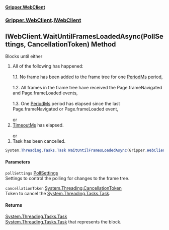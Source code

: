#### [Gripper.WebClient](index 'index')
### [Gripper.WebClient](Gripper_WebClient 'Gripper.WebClient').[IWebClient](Gripper_WebClient_IWebClient 'Gripper.WebClient.IWebClient')
## IWebClient.WaitUntilFramesLoadedAsync(PollSettings, CancellationToken) Method
Blocks until either<br/>  
1. All of the following has happened:<br/>  
1.1. No frame has been added to the frame tree for one [PeriodMs](Gripper_WebClient_PollSettings_PeriodMs 'Gripper.WebClient.PollSettings.PeriodMs') period,<br/>  
1.2. All frames in the frame tree have received the Page.frameNavigated and Page.frameLoaded events,<br/>  
1.3. One [PeriodMs](Gripper_WebClient_PollSettings_PeriodMs 'Gripper.WebClient.PollSettings.PeriodMs') period has elapsed since the last Page.frameNavigated or Page.frameLoaded event,<br/>  
or<br/>  
2. [TimeoutMs](Gripper_WebClient_PollSettings_TimeoutMs 'Gripper.WebClient.PollSettings.TimeoutMs') has elapsed.<br/>  
or<br/>  
3. Task has been cancelled.<br/>
```csharp
System.Threading.Tasks.Task WaitUntilFramesLoadedAsync(Gripper.WebClient.PollSettings pollSettings, System.Threading.CancellationToken cancellationToken);
```
#### Parameters
<a name='Gripper_WebClient_IWebClient_WaitUntilFramesLoadedAsync(Gripper_WebClient_PollSettings_System_Threading_CancellationToken)_pollSettings'></a>
`pollSettings` [PollSettings](Gripper_WebClient_PollSettings 'Gripper.WebClient.PollSettings')  
Settings to control the polling for changes to the frame tree.
  
<a name='Gripper_WebClient_IWebClient_WaitUntilFramesLoadedAsync(Gripper_WebClient_PollSettings_System_Threading_CancellationToken)_cancellationToken'></a>
`cancellationToken` [System.Threading.CancellationToken](https://docs.microsoft.com/en-us/dotnet/api/System.Threading.CancellationToken 'System.Threading.CancellationToken')  
Token to cancel the [System.Threading.Tasks.Task](https://docs.microsoft.com/en-us/dotnet/api/System.Threading.Tasks.Task 'System.Threading.Tasks.Task').
  
#### Returns
[System.Threading.Tasks.Task](https://docs.microsoft.com/en-us/dotnet/api/System.Threading.Tasks.Task 'System.Threading.Tasks.Task')  
[System.Threading.Tasks.Task](https://docs.microsoft.com/en-us/dotnet/api/System.Threading.Tasks.Task 'System.Threading.Tasks.Task') that represents the block.
